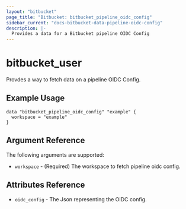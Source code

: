 ```yaml
---
layout: "bitbucket"
page_title: "Bitbucket: bitbucket_pipeline_oidc_config"
sidebar_current: "docs-bitbucket-data-pipeline-oidc-config"
description: |-
  Provides a data for a Bitbucket pipeline OIDC Config
---
```


# bitbucket\_user

Provdes a way to fetch data on a pipeline OIDC Config.

## Example Usage

```hcl
data "bitbucket_pipeline_oidc_config" "example" {
  workspace = "example"
}
```

## Argument Reference

The following arguments are supported:

* `workspace` - (Required) The workspace to fetch pipeline oidc config.

## Attributes Reference

* `oidc_config` - The Json representing the OIDC config.
